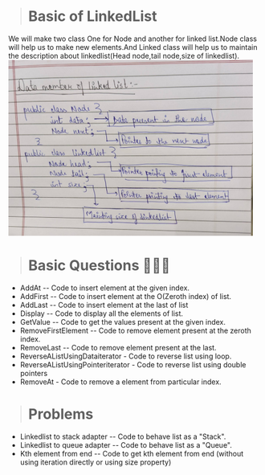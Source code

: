  > # Basic of LinkedList
 We will make two class One for Node and another for linked list.Node class will help us to make new elements.And Linked class will help us to maintain the description about linkedlist(Head node,tail node,size of linkedlist).
<img src ="intro.jpg" alt = "Photo" height="350">
> # Basic Questions 👨‍🏫🏫
* AddAt -- Code to insert element at the given index.<br>
* AddFirst -- Code to insert element at the O(Zeroth index) of list.<br>
* AddLast -- Code to insert element at the last of list<br>
* Display -- Code to display all the elements of list.<br>
* GetValue -- Code to get the values present at the given index.<br>
* RemoveFirstElement -- Code to remove element present at the zeroth index.<br>
* RemoveLast -- Code to remove element present at the last.<br>
* ReverseAListUsingDataiterator - Code to reverse list using loop.<br>
* ReverseAListUsingPointeriterator - Code to reverse list using double pointers<br>
* RemoveAt - Code to remove a element from particular index.
> # Problems
* Linkedlist to stack adapter -- Code to behave list as a "Stack".
* Linkedlist to queue adapter -- Code to behave list as a "Queue".
* Kth element from end -- Code to get kth element from end (without using iteration directly or using size property)







